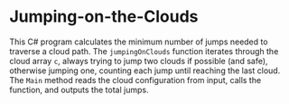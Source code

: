 # Jumping-on-the-Clouds
This C# program calculates the minimum number of jumps needed to traverse a cloud path. The `jumpingOnClouds` function iterates through the cloud array `c`, always trying to jump two clouds if possible (and safe), otherwise jumping one, counting each jump until reaching the last cloud. The `Main` method reads the cloud configuration from input, calls the function, and outputs the total jumps.
